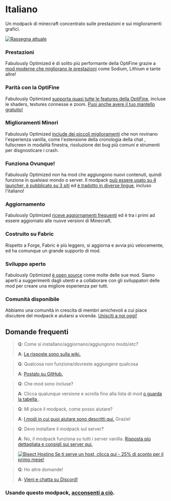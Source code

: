 # Italiano

Un modpack di minecraft concentrato sulle prestazioni e sui miglioramenti grafici.

[![Rassegna attuale](https://img.youtube.com/vi/bb8G9X5Q_4I/hqdefault.jpg)](https://www.youtube.com/watch?v=bb8G9X5Q_4I)

### Prestazioni

Fabulously Optimized è di solito più performante della OptiFine grazie a [mod moderne che migliorano le prestazioni][1] come Sodium, Lithium e tante altre!

### Parità con la OptiFine

Fabulously Optimized [supporta quasi tutte le features della OptiFine][2], incluse le shaders, textures connesse e zoom. [Puoi anche avere il tuo mantello gratuito!][3]

### Miglioramenti Minori

Fabulously Optimized [include dei piccoli miglioramenti][4] che non rovinano l'esperienza vanilla, come l'estensione della cronologia della chat , fullscreen in modalità finestra, risoluzione dei bug più comuni e strumenti per disgnosticare i crash.

### Funziona Ovunque!

Fabulously Optimized non ha mod che aggiungono nuovi contenuti, quindi funziona in qualsiasi mondo o server. Il modpack [può essere usato su 4 launcher, è pubblicato su 3 siti][6] ed [è tradotto in diverse lingue][7], incluso l'italiano!

### Aggiornamento

Fabulously Optimized [riceve aggiornamenti frequenti][5] ed è tra i primi ad essere aggiornato alle nuove versioni di Minecraft.

### Costruito su Fabric

Rispetto a Forge, Fabric è più leggero, si aggiorna e avvia più velocemente, ed ha comunque un grande supporto di mod.

### Sviluppo aperto

Fabulously Optimized [è open source][8] come molte delle sue mod. Siamo aperti a suggerimenti dagli utenti e a collaborare con gli sviluppatori delle mod per creare una migliore esperienza per tutti.

### Comunità disponibile

Abbiamo una comunità in crescita di membri amichevoli a cui piace discutere del modpack e aiutarsi a vicenda. [Unisciti a noi oggi!][10]

## Domande frequenti

> **Q**: Come si installano/aggiornano/aggiungono mods/etc?
> 
> **A**: [Le risposte sono sulla wiki.][11]


> **Q**: Qualcosa non funziona/dovreste aggiungere qualcosa
> 
> **A**: [Postalo su GitHub.][8]


> **Q**: Che mod sono incluse?
> 
> **A**: Clicca qualunque versione e scrolla fino alla lista di mod [o guarda la tabella ][12].


> **Q**: Mi piace il modpack, come posso aiutare?
> 
> **A**: [I modi in cui puoi aiutare sono descritti qui.][16] Grazie!


> **Q**: Devo installare il modpack sul server?
> 
> **A**: No, il modpack funziona su tutti i server vanilla. [Risposta più dettagliata e consigli sui server qui.][13]
> 
> [![Bisect Hosting](https://i.ibb.co/gr9mSxW/image.png) Se ti serve un host, clicca qui - 25% di sconto per il primo mese!][14]


> **Q**: Ho altre domande!
> 
> **A**: [Vieni e chatta su Discord!][10]

### Usando questo modpack, [acconsenti a ciò][15].

[1]: https://github.com/Fabulously-Optimized/fabulously-optimized/blob/main/INCLUDED-MODS.md#smooth
[2]: https://fabulously-optimized.gitbook.io/modpack/readme/give-up-optifine
[3]: https://fabulously-optimized.gitbook.io/modpack/readme/free-cape
[4]: https://github.com/Fabulously-Optimized/fabulously-optimized/blob/main/INCLUDED-MODS.md#functional
[5]: https://github.com/Fabulously-Optimized/fabulously-optimized/blob/main/CHANGELOG.md
[6]: https://github.com/Fabulously-Optimized/fabulously-optimized#downloads
[7]: https://fabulously-optimized.gitbook.io/modpack/readme/language-support
[8]: https://github.com/Fabulously-Optimized/fabulously-optimized
[8]: https://github.com/Fabulously-Optimized/fabulously-optimized
[10]: https://fabulously-optimized.github.io/discord
[11]: https://fabulously-optimized.gitbook.io/modpack/
[10]: https://fabulously-optimized.github.io/discord
[12]: https://github.com/Fabulously-Optimized/fabulously-optimized/blob/main/INCLUDED-MODS.md
[13]: https://fabulously-optimized.gitbook.io/modpack/readme/server-setup
[14]: https://www.bisecthosting.com/clients/aff.php?aff=2604
[15]: https://github.com/Fabulously-Optimized/fabulously-optimized#disclaimers
[16]: https://github.com/Fabulously-Optimized/fabulously-optimized/blob/main/CONTRIBUTING.md
